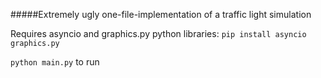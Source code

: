 #####Extremely ugly one-file-implementation of a traffic light simulation

Requires asyncio and graphics.py python libraries:
`pip install asyncio graphics.py`

`python main.py` to run